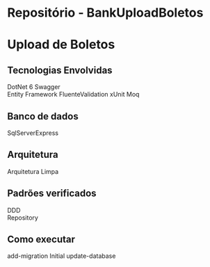 # Repositório - BankUploadBoletos

# Upload de Boletos 

## Tecnologias Envolvidas

 DotNet 6
 Swagger 	
 Entity Framework
 FluenteValidation
 xUnit
 Moq

## Banco de dados 

  SqlServerExpress

## Arquitetura  

  Arquitetura Limpa 
  
## Padrões verificados
  
  DDD    
  Repository

## Como executar

   add-migration Initial
   update-database
